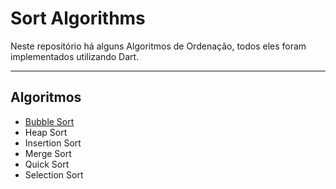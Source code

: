 
# Sort Algorithms

Neste repositório há alguns Algoritmos de Ordenação, todos eles foram implementados utilizando Dart.

-----

## Algoritmos

- [Bubble Sort](./README_2.md)
- Heap Sort
- Insertion Sort
- Merge Sort
- Quick Sort
- Selection Sort

